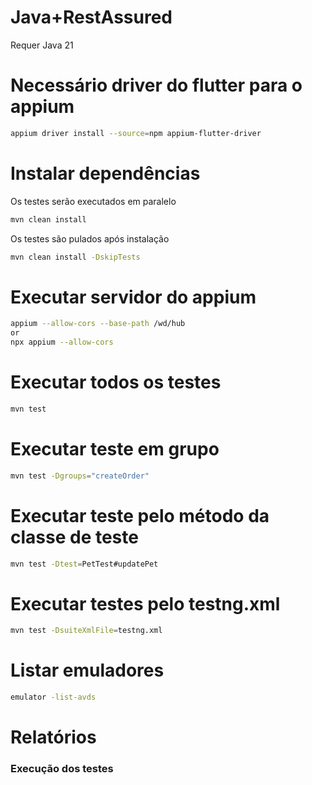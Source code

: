 # Java+RestAssured

Requer Java 21

# Necessário driver do flutter para o appium

```bash
appium driver install --source=npm appium-flutter-driver
```

# Instalar dependências

Os testes serão executados em paralelo

```bash
mvn clean install
```

Os testes são pulados após instalação

```bash
mvn clean install -DskipTests
```

# Executar servidor do appium

```bash
appium --allow-cors --base-path /wd/hub
or
npx appium --allow-cors
```

# Executar todos os testes

```bash
mvn test
```

# Executar teste em grupo

```bash
mvn test -Dgroups="createOrder"
```

# Executar teste pelo método da classe de teste

```bash
mvn test -Dtest=PetTest#updatePet
```

# Executar testes pelo testng.xml

```bash
mvn test -DsuiteXmlFile=testng.xml
```

# Listar emuladores

```bash
emulator -list-avds
```

# Relatórios

### Execução dos testes


